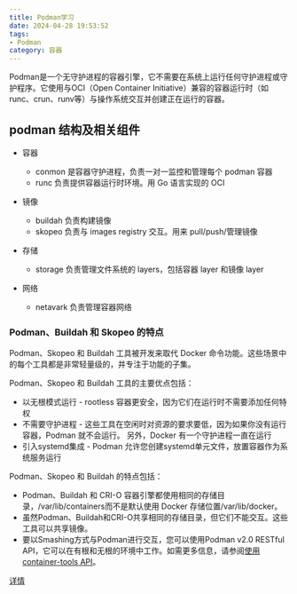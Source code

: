 ```yaml
---
title: Podman学习
date: 2024-04-28 19:53:52
tags:
- Podman
category: 容器
---
```

Podman是一个无守护进程的容器引擎，它不需要在系统上运行任何守护进程或守护程序。它使用与OCI（Open Container Initiative）兼容的容器运行时（如runc、crun、runv等）与操作系统交互并创建正在运行的容器。

## podman 结构及相关组件
- 容器
    - conmon 是容器守护进程，负责一对一监控和管理每个 podman 容器
    - runc 负责提供容器运行时环境。用 Go 语言实现的 OCI

- 镜像
    - buildah 负责构建镜像
    - skopeo 负责与 images registry 交互。用来 pull/push/管理镜像

- 存储
    - storage 负责管理文件系统的 layers，包括容器 layer 和镜像 layer

- 网络
    - netavark 负责管理容器网络

### Podman、Buildah 和 Skopeo 的特点
Podman、Skopeo 和 Buildah 工具被开发来取代 Docker 命令功能。这些场景中的每个工具都是非常轻量级的，并专注于功能的子集。

Podman、Skopeo 和 Buildah 工具的主要优点包括：
- 以无根模式运行 - rootless 容器更安全，因为它们在运行时不需要添加任何特权
- 不需要守护进程 - 这些工具在空闲时对资源的要求要低，因为如果你没有运行容器，Podman 就不会运行。 另外，Docker 有一个守护进程一直在运行
- 引入systemd集成 - Podman 允许您创建systemd单元文件，放置容器作为系统服务运行

Podman、Skopeo 和 Buildah 的特点包括：
- Podman、Buildah 和 CRI-O 容器引擎都使用相同的存储目录，/var/lib/containers而不是默认使用 Docker 存储位置/var/lib/docker。
- 虽然Podman、Buildah和CRI-O共享相同的存储目录，但它们不能交互。这些工具可以共享镜像。
- 要以Smashing方式与Podman进行交互，您可以使用Podman v2.0 RESTful API，它可以在有根和无根的环境中工作。如需更多信息，请参阅[使用container-tools API](https://access.redhat.com/documentation/zh-cn/red_hat_enterprise_linux/9/html-single/building_running_and_managing_containers/index#using-the-container-tools-api)。

[详情](https://access.redhat.com/documentation/zh-cn/red_hat_enterprise_linux/9/html/building_running_and_managing_containers/assembly_starting-with-containers_building-running-and-managing-containers#doc-wrapper)
